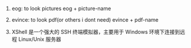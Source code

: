 1. eog: to look pictures
    eog + picture-name

2. evince: to look pdf(or others i dont need)
    evince + pdf-name

3. XShell 是一个强大的 SSH 终端模拟器，主要用于 Windows 环境下连接到远程 Linux/Unix 服务器
